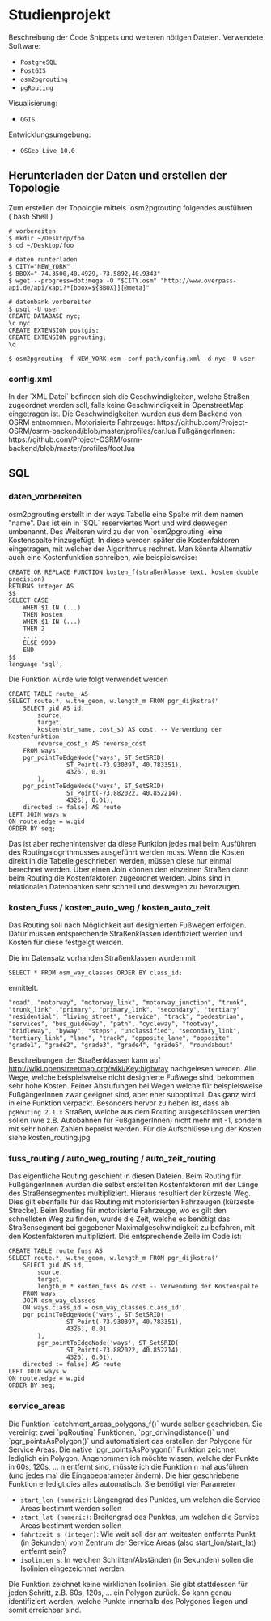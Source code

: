 <h1> Studienprojekt </h1>

Beschreibung der Code Snippets und weiteren nötigen Dateien.
Verwendete Software: 

- `PostgreSQL`
- `PostGIS`
- `osm2pgrouting`
- `pgRouting`

Visualisierung: 

- `QGIS`

Entwicklungsumgebung: 

- `OSGeo-Live 10.0`

<h2> Herunterladen der Daten und erstellen der Topologie</h2>
Zum erstellen der Topologie mittels `osm2pgrouting folgendes ausführen (`bash Shell`)

    # vorbereiten
    $ mkdir ~/Desktop/foo
    $ cd ~/Desktop/foo

    # daten runterladen
    $ CITY="NEW_YORK"
    $ BBOX="-74.3500,40.4929,-73.5892,40.9343"
    $ wget --progress=dot:mega -O "$CITY.osm" "http://www.overpass-api.de/api/xapi?*[bbox=${BBOX}][@meta]"

    # datenbank vorbereiten
    $ psql -U user
    CREATE DATABASE nyc;
    \c nyc
    CREATE EXTENSION postgis;
    CREATE EXTENSION pgrouting;
    \q

    $ osm2pgrouting -f NEW_YORK.osm -conf path/config.xml -d nyc -U user


<h3>config.xml</h3>
In der `XML Datei` befinden sich die Geschwindigkeiten, welche Straßen zugeordnet werden soll, falls keine Geschwindigkeit in OpenstreetMap eingetragen ist. Die Geschwindigkeiten wurden aus dem Backend von OSRM entnommen. Motorisierte Fahrzeuge: https://github.com/Project-OSRM/osrm-backend/blob/master/profiles/car.lua FußgängerInnen: https://github.com/Project-OSRM/osrm-backend/blob/master/profiles/foot.lua



<h2> SQL </h2>
<h3> daten_vorbereiten</h3>
osm2pgrouting erstellt in der ways Tabelle eine Spalte mit dem namen "name". Das ist ein in `SQL` reserviertes Wort und wird deswegen umbenannt.
Des Weiteren wird zu der von `osm2pgrouting` eine Kostenspalte hinzugefügt. In diese werden später die Kostenfaktoren eingetragen, mit welcher der Algorithmus rechnet. Man könnte Alternativ auch eine Kostenfunktion schreiben, wie beispielsweise:

    CREATE OR REPLACE FUNCTION kosten_f(straßenklasse text, kosten double precision)
    RETURNS integer AS
    $$
    SELECT CASE
	    WHEN $1 IN (...)
	    THEN kosten
	    WHEN $1 IN (...)
	    THEN 2
	    ....
	    ELSE 9999
	    END
    $$
    language 'sql';

Die Funktion würde wie folgt verwendet werden

    CREATE TABLE route_ AS
    SELECT route.*, w.the_geom, w.length_m FROM pgr_dijkstra('
        SELECT gid AS id,
            source,
            target,
	        kosten(str_name, cost_s) AS cost, -- Verwendung der Kostenfunktion
            reverse_cost_s AS reverse_cost
        FROM ways',
        pgr_pointToEdgeNode('ways', ST_SetSRID(
					ST_Point(-73.930397, 40.783351),
					4326), 0.01
			),
		pgr_pointToEdgeNode('ways', ST_SetSRID(
					ST_Point(-73.882022, 40.852214),
					4326), 0.01),
		directed := false) AS route
    LEFT JOIN ways w
    ON route.edge = w.gid
    ORDER BY seq;


Das ist aber rechenintensiver da diese Funktion jedes mal beim Ausführen des Routingalogrithmusses ausgeführt werden muss. Wenn die Kosten direkt in die Tabelle geschrieben werden, müssen diese nur einmal berechnet werden. Über einen Join können den einzelnen Straßen dann beim Routing die Kostenfaktoren zugeordnet werden. Joins sind in relationalen Datenbanken sehr schnell und deswegen zu bevorzugen.


<h3>kosten_fuss / kosten_auto_weg / kosten_auto_zeit</h3>
Das Routing soll nach Möglichkeit auf designierten Fußwegen erfolgen. Dafür müssen entsprechende Straßenklassen identifiziert werden und Kosten für diese festgelgt werden.

Die im Datensatz vorhanden Straßenklassen wurden mit

    SELECT * FROM osm_way_classes ORDER BY class_id;

ermittelt. 

    "road", "motorway", "motorway_link", "motorway_junction", "trunk",
    "trunk_link" ,"primary", "primary_link", "secondary", "tertiary"
    "residential", "living_street", "service", "track", "pedestrian",
    "services", "bus_guideway", "path", "cycleway", "footway",
    "bridleway", "byway", "steps", "unclassified", "secondary_link",
    "tertiary_link", "lane", "track", "opposite_lane", "opposite",
    "grade1", "grade2", "grade3", "grade4", "grade5", "roundabout"

Beschreibungen der Straßenklassen kann auf http://wiki.openstreetmap.org/wiki/Key:highway nachgelesen werden.
Alle Wege, welche beispielsweise nicht designierte Fußwege sind, bekommen sehr hohe Kosten. Feiner Abstufungen bei Wegen welche für beispielsweise FußgängerInnen zwar geeignet sind, aber eher suboptimal. Das ganz wird in eine Funktion verpackt. Besonders hervor zu heben ist, dass ab `pgRouting 2.1.x` Straßen, welche aus dem Routing ausgeschlossen werden sollen (wie z.B. Autobahnen für FußgängerInnen) nicht mehr mit -1, sondern mit sehr hohen Zahlen bepreist werden. 
Für die Aufschlüsselung der Kosten siehe kosten_routing.jpg


<h3> fuss_routing / auto_weg_routing / auto_zeit_routing </h3>
Das eigentliche Routing geschieht in diesen Dateien. Beim Routing für FußgängerInnen wurden die selbst erstellten Kostenfaktoren mit der Länge des Straßensegmentes multipliziert. Hieraus resultiert der kürzeste Weg. Dies gilt ebenfalls für das Routing mit motorisierten Fahrzeugen (kürzeste Strecke). Beim Routing für motorisierte Fahrzeuge, wo es gilt den schnellsten Weg zu finden, wurde die Zeit, welche es benötigt das Straßensegment bei gegebener Maximalgeschwindigkeit zu befahren, mit den Kostenfaktoren multipliziert.
Die entsprechende Zeile im Code ist:
	
    CREATE TABLE route_fuss AS
    SELECT route.*, w.the_geom, w.length_m FROM pgr_dijkstra('
        SELECT gid AS id,
            source,
            target,
            length_m * kosten_fuss AS cost -- Verwendung der Kostenspalte
        FROM ways
        JOIN osm_way_classes
        ON ways.class_id = osm_way_classes.class_id',
        pgr_pointToEdgeNode('ways', ST_SetSRID(
					ST_Point(-73.930397, 40.783351),
					4326), 0.01
			),
			pgr_pointToEdgeNode('ways', ST_SetSRID(
					ST_Point(-73.882022, 40.852214),
					4326), 0.01),
		directed := false) AS route
    LEFT JOIN ways w
    ON route.edge = w.gid
    ORDER BY seq;


<h3>service_areas</h3>
Die Funktion `catchment_areas_polygons_f()` wurde selber geschrieben. Sie vereinigt zwei `pgRouting` Funktionen, `pgr_drivingdistance()` und `pgr_pointsAsPolygon()` und automatisiert das erstellen der Polygone für Service Areas. Die native `pgr_pointsAsPolygon()` Funktion zeichnet lediglich ein Polygon. Angenommen ich möchte wissen, welche der Punkte in 60s, 120s, ... n entfernt sind, müsste ich die Funktion n mal ausführen (und jedes mal die Eingabeparameter ändern). Die hier geschriebene Funktion erledigt dies alles automatisch. Sie benötigt vier Parameter

- `start_lon (numeric)`: Längengrad des Punktes, um welchen die Service Areas bestimmt werden sollen
- `start_lat (numeric)`: Breitengrad des Punktes, um welchen die Service Areas bestimmt werden sollen
- `fahrtzeit_s (integer)`: Wie weit soll der am weitesten entfernte Punkt (in Sekunden) vom Zentrum der Service Areas (also start_lon/start_lat) entfernt sein?
- `isolinien_s`: In welchen Schritten/Abständen (in Sekunden) sollen die Isolinien eingezeichnet werden. 

Die Funktion zeichnet keine wirklichen Isolinien. Sie gibt stattdessen für jeden Schritt, z.B. 60s, 120s, ... ein Polygon zurück. So kann genau identifiziert werden, welche Punkte innerhalb des Polygones liegen und somit erreichbar sind. 